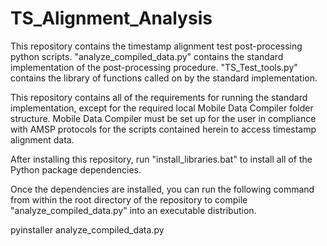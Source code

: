 # TS_Alignment_Analysis

This repository contains the timestamp alignment test post-processing python scripts. "analyze_compiled_data.py" contains the standard implementation of the post-processing procedure. "TS_Test_tools.py" contains the library of functions called on by the standard implementation.

This repository contains all of the requirements for running the standard implementation, except for the required local Mobile Data Compiler folder structure. Mobile Data Compiler must be set up for the user in compliance with AMSP protocols for the scripts contained herein to access timestamp alignment data.

After installing this repository, run "install_libraries.bat" to install all of the Python package dependencies.

Once the dependencies are installed, you can run the following command from within the root directory of the repository to compile "analyze_compiled_data.py" into an executable distribution.

pyinstaller analyze_compiled_data.py
